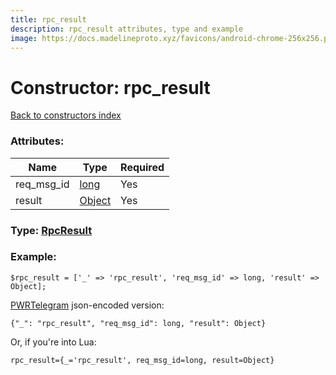 ```yaml
---
title: rpc_result
description: rpc_result attributes, type and example
image: https://docs.madelineproto.xyz/favicons/android-chrome-256x256.png
---
```

# Constructor: rpc\_result  
[Back to constructors index](index.md)



### Attributes:

| Name     |    Type       | Required |
|----------|---------------|----------|
|req\_msg\_id|[long](../types/long.md) | Yes|
|result|[Object](../types/Object.md) | Yes|



### Type: [RpcResult](../types/RpcResult.md)


### Example:

```
$rpc_result = ['_' => 'rpc_result', 'req_msg_id' => long, 'result' => Object];
```  

[PWRTelegram](https://pwrtelegram.xyz) json-encoded version:

```
{"_": "rpc_result", "req_msg_id": long, "result": Object}
```


Or, if you're into Lua:  


```
rpc_result={_='rpc_result', req_msg_id=long, result=Object}

```


